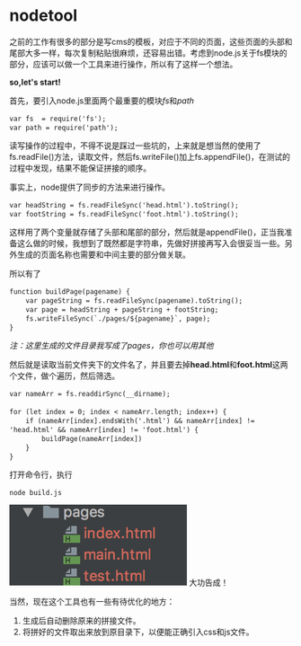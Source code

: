 # nodetool

之前的工作有很多的部分是写cms的模板，对应于不同的页面，这些页面的头部和尾部大多一样，每次复制粘贴很麻烦，还容易出错。考虑到node.js关于fs模块的部分，应该可以做一个工具来进行操作，所以有了这样一个想法。

**so,let's start!**

首先，要引入node.js里面两个最重要的模块*fs*和*path*

```
var fs  = require('fs');
var path = require('path');
```
读写操作的过程中，不得不说是踩过一些坑的，上来就是想当然的使用了fs.readFile()方法，读取文件，然后fs.writeFile()加上fs.appendFile()，在测试的过程中发现，结果不能保证拼接的顺序。

事实上，node提供了同步的方法来进行操作。

```
var headString = fs.readFileSync('head.html').toString();
var footString = fs.readFileSync('foot.html').toString();
```

这样用了两个变量就存储了头部和尾部的部分，然后就是appendFile()，正当我准备这么做的时候，我想到了既然都是字符串，先做好拼接再写入会很妥当一些。另外生成的页面名称也需要和中间主要的部分做关联。

所以有了

```
function buildPage(pagename) {
    var pageString = fs.readFileSync(pagename).toString();
    var page = headString + pageString + footString;
    fs.writeFileSync(`./pages/${pagename}`, page);
}
```
*注：这里生成的文件目录我写成了pages，你也可以用其他*

然后就是读取当前文件夹下的文件名了，并且要去掉**head.html**和**foot.html**这两个文件，做个遍历，然后筛选。

```
var nameArr = fs.readdirSync(__dirname);

for (let index = 0; index < nameArr.length; index++) {
    if (nameArr[index].endsWith('.html') && nameArr[index] != 'head.html' && nameArr[index] != 'foot.html') {
        buildPage(nameArr[index])
    }
}
```
打开命令行，执行

```
node build.js
```
![](https://github.com/SNJiang1992/nodetool/blob/master/target.png
)
大功告成！

当然，现在这个工具也有一些有待优化的地方：

1. 生成后自动删除原来的拼接文件。
2. 将拼好的文件取出来放到原目录下，以便能正确引入css和js文件。



